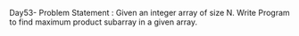 Day53- Problem Statement : Given an integer array of size N. Write Program to find maximum product subarray in a given array.